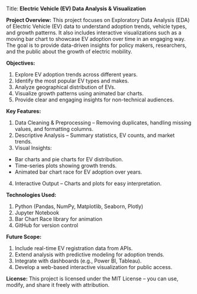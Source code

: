 Title: **Electric Vehicle (EV) Data Analysis & Visualization**

**Project Overview:**
This project focuses on Exploratory Data Analysis (EDA) of Electric Vehicle (EV) data to understand adoption trends, vehicle types, and growth patterns.
It also includes interactive visualizations such as a moving bar chart to showcase EV adoption over time in an engaging way.
The goal is to provide data-driven insights for policy makers, researchers, and the public about the growth of electric mobility.

**Objectives:**
1. Explore EV adoption trends across different years.
2. Identify the most popular EV types and makes.
3. Analyze geographical distribution of EVs.
4. Visualize growth patterns using animated bar charts.
5. Provide clear and engaging insights for non-technical audiences.

**Key Features:**
1. Data Cleaning & Preprocessing – Removing duplicates, handling missing values, and formatting columns.
2. Descriptive Analysis – Summary statistics, EV counts, and market trends.
3. Visual Insights:
- Bar charts and pie charts for EV distribution.
- Time-series plots showing growth trends.
- Animated bar chart race for EV adoption over years.
4. Interactive Output – Charts and plots for easy interpretation.

**Technologies Used:**
1. Python (Pandas, NumPy, Matplotlib, Seaborn, Plotly)
2. Jupyter Notebook
3. Bar Chart Race library for animation
4. GitHub for version control

**Future Scope:**
1. Include real-time EV registration data from APIs.
2. Extend analysis with predictive modeling for adoption trends.
3. Integrate with dashboards (e.g., Power BI, Tableau).
4. Develop a web-based interactive visualization for public access.

**License:**
This project is licensed under the MIT License – you can use, modify, and share it freely with attribution.
